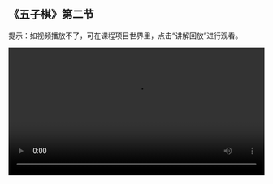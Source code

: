 ## 《五子棋》第二节
 
提示：如视频播放不了，可在课程项目世界里，点击“讲解回放”进行观看。
 
<video width="100%" controls controlslist="nodownload nofullscreen noremoteplayback" disablePictureInPicture>
  <source src="https://api.keepwork.com/ts-storage/siteFiles/21921/raw#X1_五子棋L2.webm" type="video/webm" />
  <source src="https://api.keepwork.com/ts-storage/siteFiles/21920/raw#X1_五子棋L2.mp4" type="video/mp4" />
   
  你的浏览器不支持播放
</video>
<style>
video::-webkit-media-controls-fullscreen-button { display: none; } 
</style>

### 步骤一

上一小节我们已经搭建好了棋盘
那接下来，我们需要搭建一些棋子
这里，我们可以用活动模型来给棋盘添加上棋子
我们来看看怎么操作吧
棋盘左边有一枚搭建好的白色棋子
按住Ctrl键，点击鼠标左键，选中这枚棋子
点击保存
选择保存为bmax模型
给这个模型取名为“white”
点击模型面板的不可拖动，修改为可拖动
此时，主角手中就拿着我们刚刚制作好的棋子模型
在世界中点击鼠标右键
就能创建出可以拖动的白色棋子啦
只有白色棋子，我们还无法下五子棋
那么接下来，运用同样的方法
我们把黑色棋子制作出来吧
点击打开工具栏
选择工具子标签下的彩色方块，修改颜色
在棋盘右边搭建一枚类似的黑色棋子
按住Ctrl键和鼠标左键，选中黑色棋子
将它保存为bmax模型，名字为“black”
点击模型面板的不可拖动，修改为可拖动
好啦，黑色棋子就搭建好了
你也来试试搭建自己的棋子吧

### 步骤二

在前面的学习中
我们知道了如何在世界中添加棋子
但是，目前，棋子的数量太少了
都不够好好下一盘五子棋
下面，我们来学习一个简单的方法
快速复制出我们想要的棋子
首先，我们按住Ctrl键，再用鼠标左键按住棋子
然后，拖拽鼠标，就可以复制出更多的棋子了
接下来，试一试我们自己创作的五子棋游戏吧
玩着自己创作的游戏，是不是感觉很有成就呢
下节课，我们会学习如何联机和同学们一起下棋
